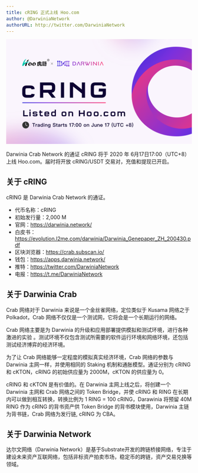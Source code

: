 ```yaml
---
title: cRING 正式上线 Hoo.com
author: @DarwiniaNetwork
authorURL: http://twitter.com/DarwiniaNetwork
---
```


![](assets/2020-06-17-cring-hoo.png)

Darwinia Crab Network 的通证 cRING 将于 2020 年 6月17日17:00（UTC+8）上线 Hoo.com。届时将开放 cRING/USDT 交易对，充值和提现已开启。

<!--truncate-->

## 关于 cRING

cRING 是 Darwinia Crab Network 的通证。

- 代币名称：cRING
- 初始发行量：2,000 M
- 官网：https://darwinia.network/
- 白皮书：https://evolution.l2me.com/darwinia/Darwinia_Genepaper_ZH_200430.pdf
- 区块浏览器：https://crab.subscan.io/
- 钱包：https://apps.darwinia.network/
- 推特：https://twitter.com/DarwiniaNetwork
- 电报：https://t.me/DarwiniaNetwork

## 关于 Darwinia Crab

Crab 网络对于 Darwinia 来说是一个金丝雀网络，定位类似于 Kusama 网络之于 Polkadot，Crab 网络不仅仅是一个测试网，它将会是一个长期运行的网络。

Crab 网络主要是为 Darwinia 的升级和应用部署提供模拟和测试环境，进行各种激进的实验 。测试环境不仅包含测试所需要的软件运行环境和网络环境，还包括测试经济博弈的经济环境。

为了让 Crab 网络能够一定程度的模拟真实经济环境，Crab 网络的参数与 Darwinia 主网一样，并使用相同的 Staking 机制和通胀模型。通证分别为 cRING 和 cKTON，cRING 的初始供应量为 2000M，cKTON 的供应量为 0。

cRING 和 cKTON 是有价值的。在 Darwinia 主网上线之后，将创建一个 Darwinia 主网和 Crab 网络之间的 Token Bridge，并使 cRING 和 RING 在长期内可以做到相互转换，转换比例为 1 RING = 100 cRING，Darawinia 将预留 40M RING 作为 cRING 的背书资产供 Token Bridge 的背书模块使用，Darwinia 主链为背书链，Crab 网络为发行链, cRING 为 CBA。

## 关于 Darwinia Network

达尔文网络（Darwinia Network）是基于Substrate开发的跨链桥接网络，专注于建设未来资产互联网络，包括非标资产拍卖市场，稳定币的跨链，资产交易兑换等领域。